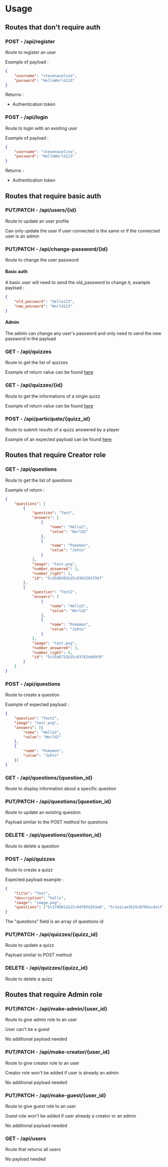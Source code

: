 # Usage

## Routes that don't require auth

### POST - /api/register

Route to register an user

Example of payload :

```json
{
    "username": "stevenavelino",
    "password": "HelloWorld123"
}
```

Returns :

* Authentication token

### POST - /api/login

Route to login with an existing user

Example of payload :

```json
{
    "username": "stevenavelino",
    "password": "HelloWorld123"
}
```

Returns :

* Authentication token

## Routes that require basic auth

### PUT/PATCH - /api/users/{id}

Route to update an user profile

Can only update the user if user connected is the same or if the connected user is an admin

### PUT/PATCH - /api/change-password/{id}

Route to change the user password

#### Basic auth

A basic user will need to send the old_password to change it, example payload :

```json
{
    "old_password": "Hello123",
    "new_password": "World123"
}
```

#### Admin

The admin can change any user's password and only need to send the new password in the payload

### GET - /api/quizzes

Route to get the list of quizzes

Example of return value can be found [here](../example_quizzes.json)

### GET - /api/quizzes/{id}

Route to get the informations of a single quizz

Example of return value can be found [here](../example_single_quizz.json)

### POST - /api/participate/{quizz_id}

Route to submit results of a quizz answered by a player

Example of an expected payload can be found [here](../example_participation_payload.json)

## Routes that require Creator role

### GET - /api/questions

Route to get the list of questions

Example of return :

```json
{
    "questions": [
        {
            "question": "Test",
            "answers": [
                {
                    "name": "Hello2",
                    "value": "World2"
                },
                {
                    "name": "Pokemon",
                    "value": "Johto"
                }
            ],
            "image": "test.png",
            "number_answered": 3,
            "number_right": 3,
            "id": "5c35d6501b25c036310375bf"
        },
        {
            "question": "Test2",
            "answers": [
                {
                    "name": "Hello2",
                    "value": "World2"
                },
                {
                    "name": "Pokemon",
                    "value": "Johto"
                }
            ],
            "image": "test.png",
            "number_answered": 3,
            "number_right": 0,
            "id": "5c35d6731b25c037624dd9f8"
        }
    ]
}
```

### POST - /api/questions

Route to create a question

Example of expected payload :

```json
{
	"question": "Test2",
	"image": "test.png",
	"answers": [{
		"name": "Hello2",
		"value": "World2"
	},
	{
		"name": "Pokemon",
		"value": "Johto"
	}]
}
```

### GET - /api/questions/{question_id}

Route to display information about a specific question

### PUT/PATCH - /api/questions/{question_id}

Route to update an existing question

Payload similar to the POST method for questions

### DELETE - /api/questions/{question_id}

Route to delete a question

### POST - /api/quizzes

Route to create a quizz

Expected payload example :

```json
{
	"title": "Test",
	"description": "hello",
	"image": "image.png",
	"questions": ["5c1749811b25c04f05d263e8", "5c1a1cae1b25c0f05ecde1f7"]
}
```

The "questions" field is an array of questions id

### PUT/PATCH - /api/quizzes/{quizz_id}

Route to update a quizz

Payload similar to POST method

### DELETE - /api/quizzes/{quizz_id}

Route to delete a quizz

## Routes that require Admin role

### PUT/PATCH - /api/make-admin/{user_id}

Route to give admin role to an user

User can't be a guest

No additional payload needed

### PUT/PATCH - /api/make-creator/{user_id}

Route to give creator role to an user

Creator role won't be added if user is already an admin

No additional payload needed

### PUT/PATCH - /api/make-guest/{user_id}

Route to give guest role to an user

Guest role won't be added if user already a creator or an admin

No additional payload needed

### GET - /api/users

Route that returns all users

No payload needed